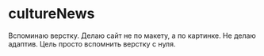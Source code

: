 # cultureNews
Вспоминаю верстку. Делаю сайт не по макету, а по картинке. Не делаю адаптив. Цель просто вспомнить верстку с нуля.
